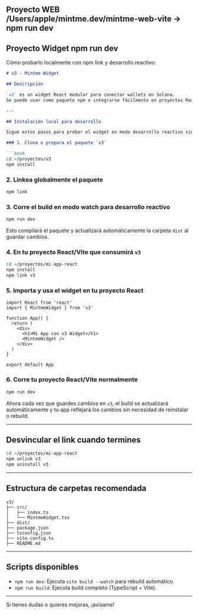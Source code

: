 ## Proyecto WEB /Users/apple/mintme.dev/mintme-web-vite -> npm run dev
## Proyecto Widget npm run dev
Cómo probarlo localmente con npm link y desarrollo reactivo:

````md
# v3 - Mintme Widget

## Descripción

`v3` es un widget React modular para conectar wallets en Solana.  
Se puede usar como paquete npm o integrarse fácilmente en proyectos React/Vite.

---

## Instalación local para desarrollo

Sigue estos pasos para probar el widget en modo desarrollo reactivo sin publicar en npm.

### 1. Clona o prepara el paquete `v3`

```bash
cd ~/proyectos/v3
npm install
````

### 2. Linkea globalmente el paquete

```bash
npm link
```

### 3. Corre el build en modo watch para desarrollo reactivo

```bash
npm run dev
```

Esto compilará el paquete y actualizará automáticamente la carpeta `dist` al guardar cambios.

### 4. En tu proyecto React/Vite que consumirá `v3`

```bash
cd ~/proyectos/mi-app-react
npm install
npm link v3
```

### 5. Importa y usa el widget en tu proyecto React

```tsx
import React from 'react'
import { MintmeWidget } from 'v3'

function App() {
  return (
    <div>
      <h1>Mi App con v3 Widget</h1>
      <MintmeWidget />
    </div>
  )
}

export default App
```

### 6. Corre tu proyecto React/Vite normalmente

```bash
npm run dev
```

Ahora cada vez que guardes cambios en `v3`, el build se actualizará automáticamente y tu app reflejará los cambios sin necesidad de reinstalar o rebuild.

---

## Desvincular el link cuando termines

```bash
cd ~/proyectos/mi-app-react
npm unlink v3
npm uninstall v3
```

---

## Estructura de carpetas recomendada

```
v3/
├── src/
│   ├── index.ts
│   └── MintmeWidget.tsx
├── dist/
├── package.json
├── tsconfig.json
├── vite.config.ts
├── README.md
```

---

## Scripts disponibles

* `npm run dev`: Ejecuta `vite build --watch` para rebuild automático.
* `npm run build`: Ejecuta build completo (TypeScript + Vite).

---

Si tienes dudas o quieres mejoras, ¡avísame!
